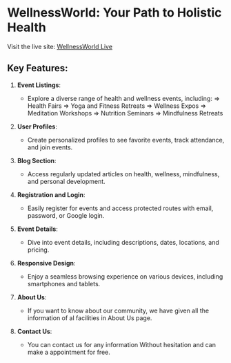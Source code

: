 # WellnessWorld: Your Path to Holistic Health

Visit the live site: [WellnessWorld Live](https://www.example.com)

## Key Features:

1. **Event Listings**: 
   - Explore a diverse range of health and wellness events, including:
   => Health Fairs
   => Yoga and Fitness Retreats
   => Wellness Expos
   => Meditation Workshops
   => Nutrition Seminars
   => Mindfulness Retreats

2. **User Profiles**: 
   - Create personalized profiles to see favorite events, track attendance, and join events.

3. **Blog Section**: 
   - Access regularly updated articles on health, wellness, mindfulness, and personal development.

4. **Registration and Login**: 
   - Easily register for events and access protected routes with email, password, or Google login.

5. **Event Details**: 
   - Dive into event details, including descriptions, dates, locations, and pricing.

6. **Responsive Design**: 
   - Enjoy a seamless browsing experience on various devices, including smartphones and tablets.

7. **About Us**:
   - If you want to know about our community, we have given all the information of al facilities in About Us page.

8. **Contact Us**: 
   - You can contact us for any information Without hesitation and can make a appointment for free. 
